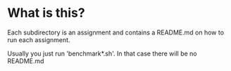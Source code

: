 What is this?
=============

Each subdirectory is an assignment and contains
a README.md on how to run each assignment.

Usually you just run 'benchmark*.sh'. In that case
there will be no README.md
